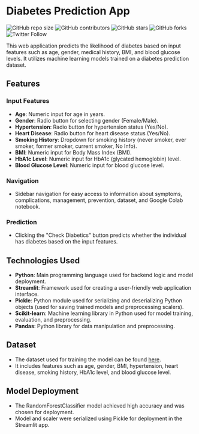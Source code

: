 # Diabetes Prediction App

![GitHub repo size](https://img.shields.io/github/repo-size/your-username/diabetes-prediction-app)
![GitHub contributors](https://img.shields.io/github/contributors/your-username/diabetes-prediction-app)
![GitHub stars](https://img.shields.io/github/stars/your-username/diabetes-prediction-app?style=social)
![GitHub forks](https://img.shields.io/github/forks/your-username/diabetes-prediction-app?style=social)
![Twitter Follow](https://img.shields.io/twitter/follow/your-twitter?style=social)

This web application predicts the likelihood of diabetes based on input features such as age, gender, medical history, BMI, and blood glucose levels. It utilizes machine learning models trained on a diabetes prediction dataset.

## Features

### Input Features

- **Age**: Numeric input for age in years.
- **Gender**: Radio button for selecting gender (Female/Male).
- **Hypertension**: Radio button for hypertension status (Yes/No).
- **Heart Disease**: Radio button for heart disease status (Yes/No).
- **Smoking History**: Dropdown for smoking history (never smoker, ever smoker, former smoker, current smoker, No Info).
- **BMI**: Numeric input for Body Mass Index (BMI).
- **HbA1c Level**: Numeric input for HbA1c (glycated hemoglobin) level.
- **Blood Glucose Level**: Numeric input for blood glucose level.

### Navigation

- Sidebar navigation for easy access to information about symptoms, complications, management, prevention, dataset, and Google Colab notebook.

### Prediction

- Clicking the "Check Diabetics" button predicts whether the individual has diabetes based on the input features.

## Technologies Used

- **Python**: Main programming language used for backend logic and model deployment.
- **Streamlit**: Framework used for creating a user-friendly web application interface.
- **Pickle**: Python module used for serializing and deserializing Python objects (used for saving trained models and preprocessing scalers).
- **Scikit-learn**: Machine learning library in Python used for model training, evaluation, and preprocessing.
- **Pandas**: Python library for data manipulation and preprocessing.

## Dataset

- The dataset used for training the model can be found [here](link-to-your-dataset).
- It includes features such as age, gender, BMI, hypertension, heart disease, smoking history, HbA1c level, and blood glucose level.

## Model Deployment

- The RandomForestClassifier model achieved high accuracy and was chosen for deployment.
- Model and scaler were serialized using Pickle for deployment in the Streamlit app.


